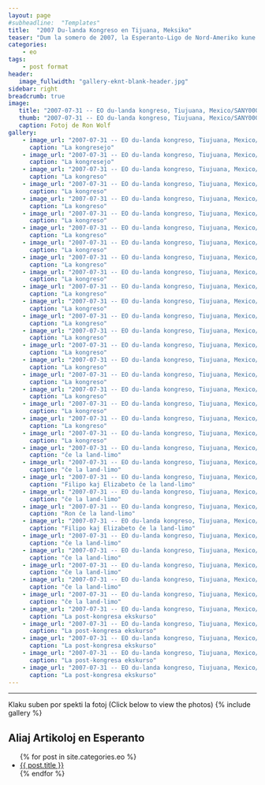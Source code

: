 ```yaml
---
layout: page
#subheadline:  "Templates"
title:  "2007 Du-landa Kongreso en Tijuana, Meksiko"
teaser: "Dum la somero de 2007, la Esperanto-Ligo de Nord-Ameriko kune kun la Esperanta Asocio de Meksiko kunvenis en Tijuano por Du-Landa Kongreso."
categories:
    - eo
tags:
    - post format
header:
   image_fullwidth: "gallery-eknt-blank-header.jpg"
sidebar: right
breadcrumb: true
image:
   title: "2007-07-31 -- EO du-landa kongreso, Tiujuana, Mexico/SANY0001_2.jpg"
   thumb: "2007-07-31 -- EO du-landa kongreso, Tiujuana, Mexico/SANY0001_2-thumb.jpg"
   caption: Fotoj de Ron Wolf
gallery:
    - image_url: "2007-07-31 -- EO du-landa kongreso, Tiujuana, Mexico/SANY0001_2.jpg"
      caption: "La kongresejo"
    - image_url: "2007-07-31 -- EO du-landa kongreso, Tiujuana, Mexico/SANY0068.jpg"
      caption: "La kongresejo"
    - image_url: "2007-07-31 -- EO du-landa kongreso, Tiujuana, Mexico/SANY0007_2.jpg"
      caption: "La kongreso"
    - image_url: "2007-07-31 -- EO du-landa kongreso, Tiujuana, Mexico/SANY0008_2.jpg"
      caption: "La kongreso"
    - image_url: "2007-07-31 -- EO du-landa kongreso, Tiujuana, Mexico/SANY0009_2.jpg"
      caption: "La kongreso"
    - image_url: "2007-07-31 -- EO du-landa kongreso, Tiujuana, Mexico/SANY0010_2.jpg"
      caption: "La kongreso"
    - image_url: "2007-07-31 -- EO du-landa kongreso, Tiujuana, Mexico/SANY0011.jpg"
      caption: "La kongreso"
    - image_url: "2007-07-31 -- EO du-landa kongreso, Tiujuana, Mexico/SANY0012.jpg"
      caption: "La kongreso"
    - image_url: "2007-07-31 -- EO du-landa kongreso, Tiujuana, Mexico/SANY0013_2.jpg"
      caption: "La kongreso"
    - image_url: "2007-07-31 -- EO du-landa kongreso, Tiujuana, Mexico/SANY0014.jpg"
      caption: "La kongreso"
    - image_url: "2007-07-31 -- EO du-landa kongreso, Tiujuana, Mexico/SANY0034.jpg"
      caption: "La kongreso"
    - image_url: "2007-07-31 -- EO du-landa kongreso, Tiujuana, Mexico/SANY0035.jpg"
      caption: "La kongreso"
    - image_url: "2007-07-31 -- EO du-landa kongreso, Tiujuana, Mexico/SANY0053.jpg"
      caption: "La kongreso"
    - image_url: "2007-07-31 -- EO du-landa kongreso, Tiujuana, Mexico/SANY0055.jpg"
      caption: "La kongreso"
    - image_url: "2007-07-31 -- EO du-landa kongreso, Tiujuana, Mexico/SANY0056.jpg"
      caption: "La kongreso"
    - image_url: "2007-07-31 -- EO du-landa kongreso, Tiujuana, Mexico/SANY0057.jpg"
      caption: "La kongreso"
    - image_url: "2007-07-31 -- EO du-landa kongreso, Tiujuana, Mexico/SANY0058.jpg"
      caption: "La kongreso"
    - image_url: "2007-07-31 -- EO du-landa kongreso, Tiujuana, Mexico/SANY0059.jpg"
      caption: "La kongreso"
    - image_url: "2007-07-31 -- EO du-landa kongreso, Tiujuana, Mexico/SANY0060.jpg"
      caption: "La kongreso"
    - image_url: "2007-07-31 -- EO du-landa kongreso, Tiujuana, Mexico/SANY0061.jpg"
      caption: "La kongreso"
    - image_url: "2007-07-31 -- EO du-landa kongreso, Tiujuana, Mexico/SANY0063.jpg"
      caption: "La kongreso"
    - image_url: "2007-07-31 -- EO du-landa kongreso, Tiujuana, Mexico/SANY0077.jpg"
      caption: "ĉe la land-limo"
    - image_url: "2007-07-31 -- EO du-landa kongreso, Tiujuana, Mexico/SANY0078.jpg"
      caption: "ĉe la land-limo"
    - image_url: "2007-07-31 -- EO du-landa kongreso, Tiujuana, Mexico/SANY0079.jpg"
      caption: "Filipo kaj Elizabeto ĉe la land-limo"
    - image_url: "2007-07-31 -- EO du-landa kongreso, Tiujuana, Mexico/SANY0080.jpg"
      caption: "ĉe la land-limo"
    - image_url: "2007-07-31 -- EO du-landa kongreso, Tiujuana, Mexico/SANY0086.jpg"
      caption: "Ron ĉe la land-limo"
    - image_url: "2007-07-31 -- EO du-landa kongreso, Tiujuana, Mexico/SANY0081.jpg"
      caption: "Filipo kaj Elizabeto ĉe la land-limo"
    - image_url: "2007-07-31 -- EO du-landa kongreso, Tiujuana, Mexico/SANY0082.jpg"
      caption: "ĉe la land-limo"
    - image_url: "2007-07-31 -- EO du-landa kongreso, Tiujuana, Mexico/SANY0083.jpg"
      caption: "ĉe la land-limo"
    - image_url: "2007-07-31 -- EO du-landa kongreso, Tiujuana, Mexico/SANY0084.jpg"
      caption: "ĉe la land-limo"
    - image_url: "2007-07-31 -- EO du-landa kongreso, Tiujuana, Mexico/SANY0085.jpg"
      caption: "ĉe la land-limo"
    - image_url: "2007-07-31 -- EO du-landa kongreso, Tiujuana, Mexico/SANY0087.jpg"
      caption: "ĉe la land-limo"
    - image_url: "2007-07-31 -- EO du-landa kongreso, Tiujuana, Mexico/SANY0069.jpg"
      caption: "La post-kongresa ekskurso"
    - image_url: "2007-07-31 -- EO du-landa kongreso, Tiujuana, Mexico/SANY0013.jpg"
      caption: "La post-kongresa ekskurso"
    - image_url: "2007-07-31 -- EO du-landa kongreso, Tiujuana, Mexico/SANY0015.jpg"
      caption: "La post-kongresa ekskurso"
    - image_url: "2007-07-31 -- EO du-landa kongreso, Tiujuana, Mexico/SANY0018.jpg"
      caption: "La post-kongresa ekskurso"
    - image_url: "2007-07-31 -- EO du-landa kongreso, Tiujuana, Mexico/SANY0019.jpg"
      caption: "La post-kongresa ekskurso"
---
```




<!--more-->
--------------------------
Klaku suben por spekti la fotoj (Click below to view the photos)
{% include gallery %}


## Aliaj Artikoloj en Esperanto

<ul>
    {% for post in site.categories.eo %}
    <li><a href="{{ site.url }}{{ site.baseurl }}{{ post.url }}">{{ post.title }}</a></li>
    {% endfor %}
</ul>